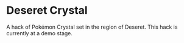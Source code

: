 # Deseret Crystal

A hack of Pokémon Crystal set in the region of Deseret.
This hack is currently at a demo stage.
